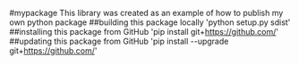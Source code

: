 #mypackage
This library was created as an example of how to publish my own python package
##building this package locally
'python setup.py sdist'
##installing this package from GitHub
'pip install git+https://github.com/'
##updating this package from GitHub
'pip install --upgrade git+https://github.com/'
